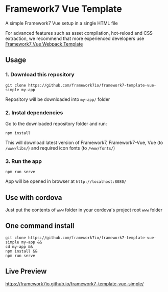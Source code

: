 # Framework7 Vue Template

A simple Framework7 Vue setup in a single HTML file

For advanced features such as asset compilation, hot-reload and CSS extraction, we recommend that more experienced developers use [Framework7 Vue Webpack Template](https://github.com/framework7io/framework7-template-vue-webpack)

## Usage

### 1. Download this repository
```
git clone https://github.com/framework7io/framework7-template-vue-simple my-app
```

Repository will be downloaded into `my-app/` folder

### 2. Instal dependencies

Go to the downloaded repository folder and run:
```
npm install
```

This will download latest version of Framework7, Framework7-Vue, Vue (to `/www/libs/`) and required icon fonts (to `/www/fonts/`)

### 3. Run the app

```
npm run serve
```

App will be opened in browser at `http://localhost:8080/`

## Use with cordova

Just put the contents of `www` folder in your cordova's project root `www` folder

## One command install

```
git clone https://github.com/framework7io/framework7-template-vue-simple my-app &&
cd my-app &&
npm install &&
npm run serve
```

## Live Preview

https://framework7io.github.io/framework7-template-vue-simple/

